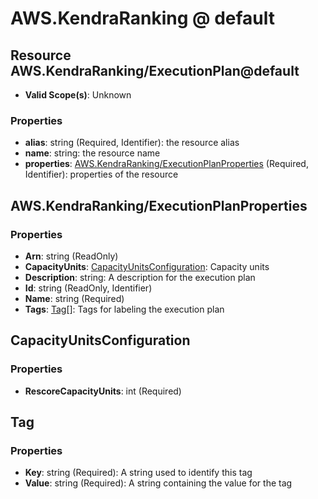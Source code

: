 # AWS.KendraRanking @ default

## Resource AWS.KendraRanking/ExecutionPlan@default
* **Valid Scope(s)**: Unknown
### Properties
* **alias**: string (Required, Identifier): the resource alias
* **name**: string: the resource name
* **properties**: [AWS.KendraRanking/ExecutionPlanProperties](#awskendrarankingexecutionplanproperties) (Required, Identifier): properties of the resource

## AWS.KendraRanking/ExecutionPlanProperties
### Properties
* **Arn**: string (ReadOnly)
* **CapacityUnits**: [CapacityUnitsConfiguration](#capacityunitsconfiguration): Capacity units
* **Description**: string: A description for the execution plan
* **Id**: string (ReadOnly, Identifier)
* **Name**: string (Required)
* **Tags**: [Tag](#tag)[]: Tags for labeling the execution plan

## CapacityUnitsConfiguration
### Properties
* **RescoreCapacityUnits**: int (Required)

## Tag
### Properties
* **Key**: string (Required): A string used to identify this tag
* **Value**: string (Required): A string containing the value for the tag

